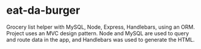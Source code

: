 # eat-da-burger

Grocery list helper with MySQL, Node, Express, Handlebars, using an ORM. Project uses an MVC design pattern. Node and MySQL are used to query and route data in the app, and Handlebars was used to generate the HTML. 
